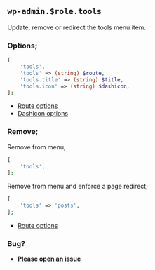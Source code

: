 ## `wp-admin.$role.tools`

Update, remove or redirect the tools menu item.

### Options;

```php
[
    'tools',
    'tools' => (string) $route,
    'tools.title' => (string) $title,
    'tools.icon' => (string) $dashicon,
];
```

* [Route options](../route-options.md)
* [Dashicon options](https://developer.wordpress.org/resource/dashicons/#editor-customchar)

### Remove;

Remove from menu;

```php
[
    'tools',
];
```

Remove from menu and enforce a page redirect;

```php
[
    'tools' => 'posts',
];
```

* [Route options](../route-options.md)

### Bug?

* **[Please open an issue](https://github.com/soberwp/intervention/issues/new?title=[wp-admin.tools]&labels=bug&assignees=darrenjacoby)**
